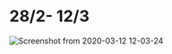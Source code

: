 # 28/2- 12/3 
![Screenshot from 2020-03-12 12-03-24](https://user-images.githubusercontent.com/13488900/76510016-956c6f80-6459-11ea-93c4-5414639a2581.png)



